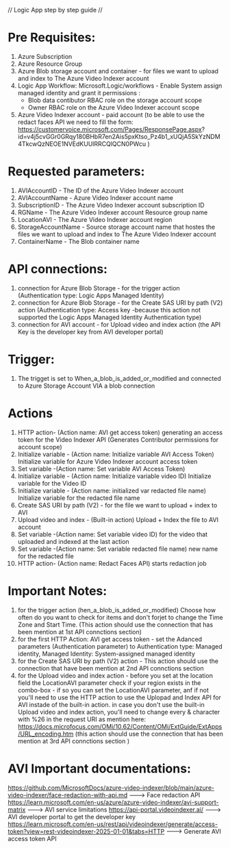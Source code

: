 
//  Logic App step by step guide  //

# Pre Requisites:
1. Azure Subscription
2. Azure Resource Group
3. Azure Blob storage account and container - for files we want to upload and index to The Azure Video Indexer account
4. Logic App Workflow: Microsoft.Logic/workflows - Enable System assign managed identity and grant it permissions :
    * Blob data contibutor RBAC role on the storage account scope
    * Owner RBAC role on the Azure Video Indexer account scope
5. Azure Video Indexer account - paid account (to be able to use the redact faces API we need to fill the form: https://customervoice.microsoft.com/Pages/ResponsePage.aspx?                id=v4j5cvGGr0GRqy180BHbR7en2Ais5pxKtso_Pz4b1_xUQjA5SkYzNDM4TkcwQzNEOE1NVEdKUUlRRCQlQCN0PWcu )

# Requested parameters:
1. AVIAccountID - The ID of the Azure Video Indexer account
2. AVIAccountName - Azure Video Indexer account name
3. SubscriptionID - The Azure Video Indexer account subscription ID
4. RGName - The Azure Video Indexer account Resource group name
5. LocationAVI - The Azure Video Indexer account region
6. StorageAccountName - Source storage account name that hostes the files we want to upload and index to The Azure Video Indexer account
7. ContainerName - The Blob container name

# API connections:
1. connection for Azure Blob Storage - for the trigger action (Authentication type: Logic Apps Managed Identity)
2. connection for Azure Blob Storage - for the Create SAS URI by path (V2) action (Authentication type: Access key -because this action not supported the Logic Apps Managed Identity Authentication type)
3. connection for AVI account - for Upload video and index action (the API Key is the developer key from AVI developer portal)


# Trigger:
1. The trigget is set to When_a_blob_is_added_or_modified and connected to Azure Storage Account VIA a blob connection
 
# Actions 
1. HTTP action- (Action name: AVI get access token) generating an access token for the Video Indexer API (Generates Contributor permissions for account scope)
2. Initialize variable - (Action name: Initialize variable AVI Access Token) Initialize variable for Azure Video Indexer account access token
3. Set variable -(Action name: Set variable AVI Access Token)
4. Initialize variable - (Action name: Initialize variable video ID) Initialize variable for the Video ID
5. Initialize variable - (Action name: initialized var redacted file name) Initialize variable for the redacted file name
6. Create SAS URI by path (V2) - for the file we want to upload + index to AVI 
7. Upload video and index - (Built-in action) Upload + Index the file to AVI account
8. Set variable -(Action name: Set variable video ID) for the video that uploaded and indexed at the last action
9. Set variable -(Action name: Set variable redacted file name) new name for the redacted file
10. HTTP action- (Action name: Redact Faces API) starts redaction job

# Important Notes:
1. for the trigger action (hen_a_blob_is_added_or_modified) Choose how often do you want to check for items and don't forjet to change the Time Zone and Start Time. (This action should use the connection that has been mention at 1st API connctions section)
2. for the first HTTP Action: AVI get access token - set the Adanced parameters (Authentication parameter) to Authentication type: Managed identity, Managed Identity: System-assigned managed identity
3. for the Create SAS URI by path (V2) action -  This action should use the connection that have been mention at 2nd API connctions section
4. for the Upload video and index action - before you set at the location field the LocationAVI parameter check if your region exists in the combo-box - if so you can set the LocationAVI parameter, anf if not you'll need to use the HTTP action to use the Uplopad and Index API for AVI instade of the built-in action. 
in case you don't use the built-in Upload video and index action, you'll need to change every & character with %26 in the request URI as mention here: https://docs.microfocus.com/OMi/10.62/Content/OMi/ExtGuide/ExtApps/URL_encoding.htm 
(this action should use the connection that has been mention at 3rd API connctions section )


# AVI Important documentations: 

https://github.com/MicrosoftDocs/azure-video-indexer/blob/main/azure-video-indexer/face-redaction-with-api.md --->  Face redaction API
https://learn.microsoft.com/en-us/azure/azure-video-indexer/avi-support-matrix --->  AVI service limitations
https://api-portal.videoindexer.ai/  --->  AVI developer portal to get the developer key
https://learn.microsoft.com/en-us/rest/api/videoindexer/generate/access-token?view=rest-videoindexer-2025-01-01&tabs=HTTP  ---> Generate AVI access token API



